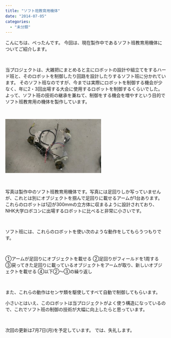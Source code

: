 ```yaml
---
title: "ソフト班教育用機体"
date: "2014-07-05"
categories: 
  - "未分類"
---
```


こんにちは、ぺったんです。 今回は、現在製作中であるソフト班教育用機体についてご紹介します。

 

当プロジェクトは、大雑把にまとめると主にロボットの設計や組立てをするハード班と、そのロボットを制御したり回路を設計したりするソフト班に分かれています。 そのソフト班なのですが、今までは実際にロボットを制御する機会が少なく、年に2・3回出場する大会に使用するロボットを制御するくらいでした。 よって、ソフト班の技術の継承を兼ねて、制御をする機会を増やすという目的でソフト班教育用の機体を製作しています。

 

[![IMAG0622](images/IMAG0622-300x169.jpg)](http://www.fortefibre.net/blog/wp-content/uploads/2014/07/IMAG0622.jpg)

 

写真は製作中のソフト班教育用機体です。写真には足回りしか写っていませんが、これとは別にオブジェクトを掴んで足回りに載せるアームが1台あります。 これらのロボットは1辺が300mmの立方体に収まるように設計されており、NHK大学ロボコンに出場するロボットに比べると非常に小さいです。

 

ソフト班には、これらのロボットを使い次のような動作をしてもらうつもりです。

 

①アームが足回りにオブジェクトを載せる ②足回りがフィールドを1周する ③戻ってきた足回りに載っているオブジェクトをアームが取り、新しいオブジェクトを載せる ④以下②～③の繰り返し

 

また、これらの動作はセンサ類を駆使してすべて自動で制御してもらいます。

小さいとはいえ、このロボットは当プロジェクトがよく使う構造になっているので、これでソフト班の制御の技術が大幅に向上したらと思っています。

 

次回の更新は7月7日(月)を予定しています。 では、失礼します。
